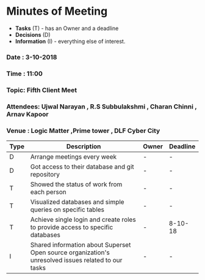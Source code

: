 # Minutes of Meeting

* **Tasks** (T) - has an Owner and a deadline
* **Decisions** (D)
* **Information** (I) - everything else of interest.
 
### Date : 3-10-2018
### Time : 11:00 
### Topic: Fifth Client Meet
### Attendees: Ujwal Narayan , R.S Subbulakshmi , Charan Chinni , Arnav Kapoor #
### Venue : Logic Matter ,Prime tower , DLF Cyber City 

Type | Description | Owner | Deadline
---- | ---- | ---- | ----
D | Arrange meetings every week | - | -
D | Got access to their database and git repository | - | -
T | Showed the status of work from each person  | - | -
T | Visualized databases and simple queries on specific tables | - | -
T | Achieve single login and create roles to provide access to specific databases | - | 8-10-18
I | Shared information about Superset Open source organization's unresolved issues related to our tasks  | - | -
